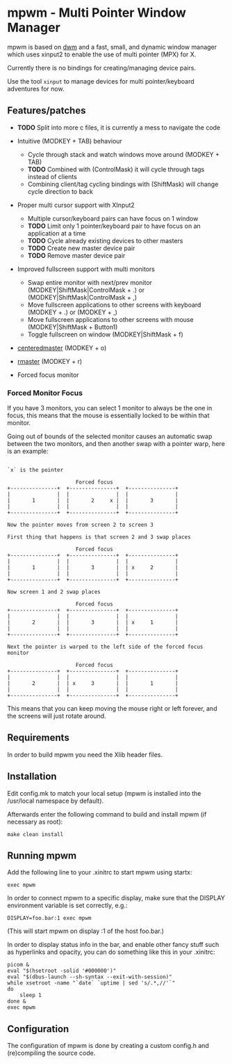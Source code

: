 # mpwm - Multi Pointer Window Manager

mpwm is based on [dwm](https://dwm.suckless.org/) and a
fast, small, and dynamic window manager which uses xinput2
to enable the use of multi pointer (MPX) for X.  

Currently there is no bindings for creating/managing device pairs.  

Use the tool `xinput` to manage devices for multi pointer/keyboard adventures for now.  

## Features/patches

* **TODO** Split into more c files, it is currently a mess to navigate the code

* Intuitive (MODKEY + TAB) behaviour
  * Cycle through stack and watch windows move around (MODKEY + TAB)
  * **TODO** Combined with (ControlMask) it will cycle through tags instead of clients
  * Combining client/tag cycling bindings with (ShiftMask) will change cycle direction to back
* Proper multi cursor support with XInput2
  * Multiple cursor/keyboard pairs can have focus on 1 window
  * **TODO** Limit only 1 pointer/keyboard pair to have focus on an application at a time
  * **TODO** Cycle already existing devices to other masters
  * **TODO** Create new master device pair
  * **TODO** Remove master device pair
* Improved fullscreen support with multi monitors
  * Swap entire monitor with next/prev monitor (MODKEY|ShiftMask|ControlMask + .) or (MODKEY|ShiftMask|ControlMask + ,)
  * Move fullscreen applications to other screens with keyboard (MODKEY + .) or (MODKEY + ,)
  * Move fullscreen applications to other screens with mouse (MODKEY|ShiftMask + Button1)
  * Toggle fullscreen on window (MODKEY|ShiftMask + f)
* [centeredmaster](https://dwm.suckless.org/patches/centeredmaster/) (MODKEY + o)
* [rmaster](https://dwm.suckless.org/patches/rmaster/) (MODKEY + r)
* Forced focus monitor

### Forced Monitor Focus

If you have 3 monitors, you can select 1 monitor to always be the one in focus, this means that the mouse is essentially locked to be within that monitor.  

Going out of bounds of the selected monitor causes an automatic swap between the two monitors, and then another swap with a pointer warp, here is an example:

```text

`x` is the pointer

                      Forced focus
+---------------+  +---------------+  +---------------+
|               |  |               |  |               |
|       1       |  |       2     x |  |       3       |
|               |  |               |  |               |
+---------------+  +---------------+  +---------------+

Now the pointer moves from screen 2 to screen 3

First thing that happens is that screen 2 and 3 swap places

                      Forced focus
+---------------+  +---------------+  +---------------+
|               |  |               |  |               |
|       1       |  |       3       |  | x     2       |
|               |  |               |  |               |
+---------------+  +---------------+  +---------------+

Now screen 1 and 2 swap places

                      Forced focus
+---------------+  +---------------+  +---------------+
|               |  |               |  |               |
|       2       |  |       3       |  | x     1       |
|               |  |               |  |               |
+---------------+  +---------------+  +---------------+

Next the pointer is warped to the left side of the forced focus monitor

                      Forced focus
+---------------+  +---------------+  +---------------+
|               |  |               |  |               |
|       2       |  | x     3       |  |       1       |
|               |  |               |  |               |
+---------------+  +---------------+  +---------------+
```

This means that you can keep moving the mouse right or left forever, and the screens will just rotate around.

## Requirements

In order to build mpwm you need the Xlib header files.

## Installation

Edit config.mk to match your local setup (mpwm is installed into
the /usr/local namespace by default).

Afterwards enter the following command to build and install mpwm (if
necessary as root):

```text
make clean install
```

## Running mpwm

Add the following line to your .xinitrc to start mpwm using startx:

```text
exec mpwm
```

In order to connect mpwm to a specific display, make sure that
the DISPLAY environment variable is set correctly, e.g.:

```text
DISPLAY=foo.bar:1 exec mpwm
```

(This will start mpwm on display :1 of the host foo.bar.)

In order to display status info in the bar, and enable other fancy stuff
such as hyperlinks and opacity, you can do something like this in your .xinitrc:

```text
picom &
eval "$(hsetroot -solid '#000000')"
eval "$(dbus-launch --sh-syntax --exit-with-session)"
while xsetroot -name "`date` `uptime | sed 's/.*,//'`"
do
    sleep 1
done &
exec mpwm
```

## Configuration

The configuration of mpwm is done by creating a custom config.h
and (re)compiling the source code.
